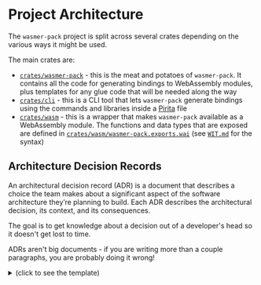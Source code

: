 # Project Architecture

The `wasmer-pack` project is split across several crates depending on the various
ways it might be used.

The main crates are:

- [`crates/wasmer-pack`][wasmer-pack] - this is the meat and potatoes of `wasmer-pack`.
  It contains all the code for generating bindings to WebAssembly modules, plus
  templates for any glue code that will be needed along the way
- [`crates/cli`][cli] - this is a CLI tool that lets `wasmer-pack` generate
  bindings using the commands and libraries inside a [Pirita][pirita] file
- [`crates/wasm`][wasm] - this is a wrapper that makes `wasmer-pack` available as a
  WebAssembly module. The functions and data types that are exposed are defined
  in [`crates/wasm/wasmer-pack.exports.wai`][exports] (see [`WIT.md`][wit] for the
  syntax)

## Architecture Decision Records

An architectural decision record (ADR) is a document that describes a choice the
team makes about a significant aspect of the software architecture they’re
planning to build. Each ADR describes the architectural decision, its context,
and its consequences.

The goal is to get knowledge about a decision out of a developer's head so it
doesn't get lost to time.

ADRs aren't big documents - if you are writing more than a couple paragraphs,
you are probably doing it wrong!

<details>
<summary>(click to see the template)</summary>

```md
# (short title of solved problem and solution)

| Metadata     | Value                                                                               |
| ------------ | ----------------------------------------------------------------------------------- |
| Status       | *proposed, rejected, accepted, deprecated, superseded by [ADR-123](123-example.md)* |
| Deciders     |                                                                                     |
| Last Updated | YYYY-MM-DD                                                                          |

## Context and Problem Statement

*(Describe the context and problem statement, e.g., in free form using two to three sentences. You may want to articulate the problem in form of a question.)*

## Decision Drivers <!-- optional -->

- *(driver 1, e.g., a force, facing concern, …)*
- … <!-- numbers of drivers can vary -->

## Considered Options

- option 1
- option 2
- option 3
- … <!-- numbers of options can vary -->

## Decision Outcome

Chosen option: "option 1", because (justification. e.g., only option, which meets k.o. criterion decision driver | which resolves force force | … | comes out best).

### Positive Consequences <!-- optional -->

- (e.g., improvement of quality attribute satisfaction, follow-up decisions required, …)
- …

### Negative Consequences <!-- optional -->

- (e.g., compromising quality attribute, follow-up decisions required, …)
- …

## Pros and Cons of the Options <!-- optional -->

### option 1

*(example | description | pointer to more information | …)* <!-- optional -->

- Good, because X
- Good, because Y
- Bad, because Z
- … <!-- numbers of pros and cons can vary -->

## Links <!-- optional -->

- []()
```
</details>

[cli]: https://github.com/wasmerio/wasmer-pack/tree/master/crates/cli
[exports]: https://github.com/wasmerio/wasmer-pack/tree/master/crates/wasm/wasmer-pack.exports.wai
[pirita]: https://github.com/wasmerio/pirita
[wasm]: https://github.com/wasmerio/wasmer-pack/tree/master/crates/wasm
[wasmer-pack]: https://github.com/wasmerio/wasmer-pack/tree/master/crates/wasmer-pack
[wit]: https://github.com/wasmerio/wai/blob/c04723063c7a5a7389660ca97f85ffd9bc9ef0b8/WIT.md

